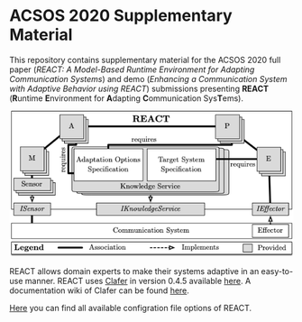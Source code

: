 # ACSOS 2020 Supplementary Material

This repository contains supplementary material for the ACSOS 2020 full paper (*REACT: A Model-Based Runtime Environment for Adapting Communication Systems*) and demo (*Enhancing a Communication System with Adaptive Behavior using REACT*) submissions presenting **REACT** (**R**untime **E**nvironment for **A**dapting **C**ommunication Sys**T**ems).


![Architecture](figures/REACT_architecture.png)

REACT allows domain experts to make their systems adaptive in an easy-to-use manner. REACT uses [Clafer](https://www.clafer.org/) in version 0.4.5 available [here](https://gsd.uwaterloo.ca/clafer-tools-binary-distributions.html). A documentation wiki of Clafer can be found [here](http://t3-necsis.cs.uwaterloo.ca:8091/).

[Here](Configuration_File_Options.md) you can find all available configration file options of REACT.

